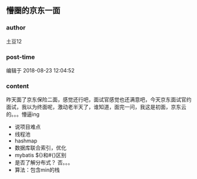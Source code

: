 ## 懵圈的京东一面
### author 
土豆12
### post-time 

编辑于  2018-08-23 12:04:52
### content 
<div class="post-topic-des nc-post-content">
 <p>
  昨天面了京东保险二面，感觉还行吧，面试官感觉也还满意吧，今天京东面试官约面试，我以为终面呢，激动老半天了，谁知道，面完一问，我这是初面，京东云的。。。懵逼ing
 </p>
 <ul>
  <li>
   说项目难点
  </li>
  <li>
   线程池
  </li>
  <li>
   hashmap
  </li>
  <li>
   数据库联合索引，优化
  </li>
  <li>
   mybatis ${}和#{}区别
  </li>
  <li>
   是否了解分布式？ 否。。。
  </li>
  <li>
   算法：包含min的栈
   <br/>
  </li>
 </ul>
</div>
